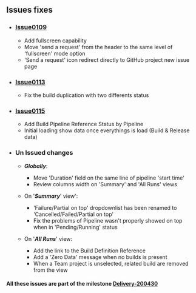 ## Issues fixes

- ### [Issue0109](https://github.com/expertasolutions/VstsDashboard/Delivery-20April-01/issues/109)
  - Add fullscreen capability
  - Move 'send a request' from the header to the same level of 'fullscreen' mode option
  - 'Send a request' icon redirect directly to GitHub project new issue page

- ### [Issue0113](https://github.com/expertasolutions/VstsDashboard/Delivery-20April-01/issues/113)
  - Fix the build duplication with two differents status

- ### [Issue0115](https://github.com/expertasolutions/VstsDashboard/Delivery-20April-01/issues/115)
  - Add Build Pipeline Reference Status by Pipeline
  - Initial loading show data once everythings is load (Build & Release data)

- ### Un Issued changes

  - ***Globally***:
    - Move 'Duration' field on the same line of pipeline 'start time'
    - Review columns width on 'Summary' and 'All Runs' views

  - On '***Summary***' view':
    - 'Failure/Partial on top' dropdownlist has been renamed to 'Cancelled/Failed/Partial on top'
    - Fix the problems of Pipeline wasn't properly showed on top when in 'Pending/Running' status

  - On '***All Runs***' view:
    - Add the link to the Build Definition Reference
    - Add a 'Zero Data' message when no builds is present
    - When a Team project is unselected, related build are removed from the view

#### All these issues are part of the milestone [Delivery-200430](https://github.com/expertasolutions/VstsDashboard/milestone/2)